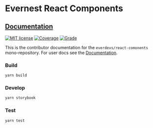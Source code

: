 # Evernest React Components

## [Documentation][docs]

[![MIT license][license-badge]][license]
[![Coverage][coverage-badge]][codacy]
[![Grade][grade-badge]][codacy]

This is the contributor documentation for the `everdevs/react-comonents` mono-repository.
For user docs see the [Documentation][docs].

### Build

```bash
yarn build
```

### Develop

```bash
yarn storybook
```

### Test

```bash
yarn test
```

[docs]: https://everdevs.github.io/design-system/
[license-badge]: https://img.shields.io/badge/license-MIT-blue.svg?style=for-the-badge
[license]: https://github.com/everdevs/design-system/blob/master/LICENSE
[coverage-badge]: https://img.shields.io/codacy/coverage/860c9800f40a4d438de3e5e7241de72f?style=for-the-badge
[grade-badge]: https://img.shields.io/codacy/grade/860c9800f40a4d438de3e5e7241de72f?style=for-the-badge
[codacy]: https://app.codacy.com/gh/everdevs/design-system/dashboard
